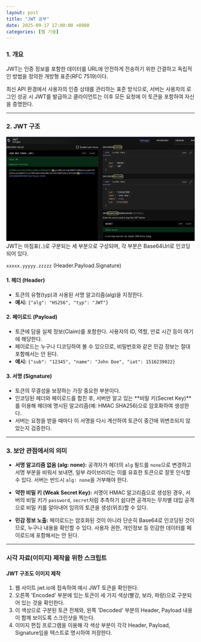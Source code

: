 ```yaml
---
layout: post
title: "JWT 공부"
date: 2025-09-17 17:00:00 +0900
categories: [웹 기술]
---
```


### 1. 개요

JWT는 인증 정보를 포함한 데이터를 URL에 안전하게 전송하기 위한 간결하고 독립적인 방법을 정의한 개방형 표준(RFC 7519)이다.

최신 API 환경에서 사용자의 인증 상태를 관리하는 표준 방식으로, 서버는 사용자의 로그인 성공 시 JWT를 발급하고 클라이언트는 이후 모든 요청에 이 토큰을 포함하여 자신을 증명한다.

---

### 2. JWT 구조
   ![JWT](/assets/images/JWT_1.png)
JWT는 마침표(`.`)로 구분되는 세 부분으로 구성되며, 각 부분은 Base64Url로 인코딩되어 있다.

`xxxxx.yyyyy.zzzzz` (Header.Payload.Signature)

#### **1. 헤더 (Header)**
*   토큰의 유형(typ)과 사용된 서명 알고리즘(alg)을 지정한다.
*   **예시:** `{"alg": "HS256", "typ": "JWT"}`

#### **2. 페이로드 (Payload)**
*   토큰에 담을 실제 정보(Claim)를 포함한다. 사용자의 ID, 역할, 만료 시간 등이 여기에 해당한다.
*   페이로드는 누구나 디코딩하여 볼 수 있으므로, 비밀번호와 같은 민감 정보는 절대 포함해서는 안 된다.
*   **예시:** `{"sub": "12345", "name": "John Doe", "iat": 1516239022}`

#### **3. 서명 (Signature)**
*   토큰의 무결성을 보장하는 가장 중요한 부분이다.
*   인코딩된 헤더와 페이로드를 합친 후, 서버만 알고 있는 **비밀 키(Secret Key)**를 이용해 헤더에 명시된 알고리즘(예: HMAC SHA256)으로 암호화하여 생성한다.
*   서버는 요청을 받을 때마다 이 서명을 다시 계산하여 토큰이 중간에 위변조되지 않았는지 검증한다.

---

### 3. 보안 관점에서의 의미

*   **서명 알고리즘 없음 (alg: none):**
    공격자가 헤더의 `alg` 필드를 `none`으로 변경하고 서명 부분을 비워서 보내면, 일부 라이브러리는 이를 유효한 토큰으로 잘못 인식할 수 있다. 서버는 반드시 `alg: none`을 거부해야 한다.

*   **약한 비밀 키 (Weak Secret Key):**
    서명이 HMAC 알고리즘으로 생성된 경우, 서버의 비밀 키가 `password`, `secret`처럼 추측하기 쉽다면 공격자는 무차별 대입 공격으로 비밀 키를 알아내어 임의의 토큰을 생성(위조)할 수 있다.

*   **민감 정보 노출:**
    페이로드는 암호화된 것이 아니라 단순히 Base64로 인코딩된 것이므로, 누구나 내용을 확인할 수 있다. 사용자 권한, 개인정보 등 민감한 데이터를 페이로드에 포함해서는 안 된다.

<hr class="short-rule">




### 시각 자료(이미지) 제작을 위한 스크립트

#### **JWT 구조도 이미지 제작**

1.  웹 사이트 jwt.io에 접속하여 예시 JWT 토큰을 확인한다.
2.  오른쪽 'Encoded' 부분에 있는 토큰이 세 가지 색상(빨강, 보라, 파랑)으로 구분되어 있는 것을 확인한다.
3.  이 색상으로 구분된 토큰 전체와, 왼쪽 'Decoded' 부분의 Header, Payload 내용이 함께 보이도록 스크린샷을 찍는다.
4.  이미지 편집 프로그램을 이용해 각 색상 부분이 각각 Header, Payload, Signature임을 텍스트로 명시하여 저장한다.